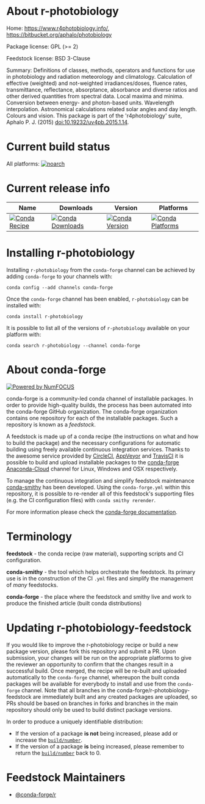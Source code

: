 <!--
# -*- mode: jinja -*-
-->

About r-photobiology
====================

Home: https://www.r4photobiology.info/, https://bitbucket.org/aphalo/photobiology

Package license: GPL (>= 2)

Feedstock license: BSD 3-Clause

Summary: Definitions of classes, methods, operators and functions for use in photobiology and radiation meteorology and climatology. Calculation of effective (weighted) and not-weighted irradiances/doses, fluence rates, transmittance, reflectance, absorptance, absorbance and diverse ratios and other derived quantities from spectral data. Local maxima and minima. Conversion between energy- and photon-based units. Wavelength interpolation. Astronomical calculations related solar angles and day length. Colours and vision. This package is part of the 'r4photobiology' suite, Aphalo P. J. (2015) <doi:10.19232/uv4pb.2015.1.14>.



Current build status
====================

All platforms:
[![noarch](https://img.shields.io/circleci/project/github/conda-forge/r-photobiology-feedstock/master.svg?label=noarch)](https://circleci.com/gh/conda-forge/r-photobiology-feedstock)

Current release info
====================

| Name | Downloads | Version | Platforms |
| --- | --- | --- | --- |
| [![Conda Recipe](https://img.shields.io/badge/recipe-r--photobiology-green.svg)](https://anaconda.org/conda-forge/r-photobiology) | [![Conda Downloads](https://img.shields.io/conda/dn/conda-forge/r-photobiology.svg)](https://anaconda.org/conda-forge/r-photobiology) | [![Conda Version](https://img.shields.io/conda/vn/conda-forge/r-photobiology.svg)](https://anaconda.org/conda-forge/r-photobiology) | [![Conda Platforms](https://img.shields.io/conda/pn/conda-forge/r-photobiology.svg)](https://anaconda.org/conda-forge/r-photobiology) |

Installing r-photobiology
=========================

Installing `r-photobiology` from the `conda-forge` channel can be achieved by adding `conda-forge` to your channels with:

```
conda config --add channels conda-forge
```

Once the `conda-forge` channel has been enabled, `r-photobiology` can be installed with:

```
conda install r-photobiology
```

It is possible to list all of the versions of `r-photobiology` available on your platform with:

```
conda search r-photobiology --channel conda-forge
```


About conda-forge
=================

[![Powered by NumFOCUS](https://img.shields.io/badge/powered%20by-NumFOCUS-orange.svg?style=flat&colorA=E1523D&colorB=007D8A)](http://numfocus.org)

conda-forge is a community-led conda channel of installable packages.
In order to provide high-quality builds, the process has been automated into the
conda-forge GitHub organization. The conda-forge organization contains one repository
for each of the installable packages. Such a repository is known as a *feedstock*.

A feedstock is made up of a conda recipe (the instructions on what and how to build
the package) and the necessary configurations for automatic building using freely
available continuous integration services. Thanks to the awesome service provided by
[CircleCI](https://circleci.com/), [AppVeyor](https://www.appveyor.com/)
and [TravisCI](https://travis-ci.org/) it is possible to build and upload installable
packages to the [conda-forge](https://anaconda.org/conda-forge)
[Anaconda-Cloud](https://anaconda.org/) channel for Linux, Windows and OSX respectively.

To manage the continuous integration and simplify feedstock maintenance
[conda-smithy](https://github.com/conda-forge/conda-smithy) has been developed.
Using the ``conda-forge.yml`` within this repository, it is possible to re-render all of
this feedstock's supporting files (e.g. the CI configuration files) with ``conda smithy rerender``.

For more information please check the [conda-forge documentation](https://conda-forge.org/docs/).

Terminology
===========

**feedstock** - the conda recipe (raw material), supporting scripts and CI configuration.

**conda-smithy** - the tool which helps orchestrate the feedstock.
                   Its primary use is in the construction of the CI ``.yml`` files
                   and simplify the management of *many* feedstocks.

**conda-forge** - the place where the feedstock and smithy live and work to
                  produce the finished article (built conda distributions)


Updating r-photobiology-feedstock
=================================

If you would like to improve the r-photobiology recipe or build a new
package version, please fork this repository and submit a PR. Upon submission,
your changes will be run on the appropriate platforms to give the reviewer an
opportunity to confirm that the changes result in a successful build. Once
merged, the recipe will be re-built and uploaded automatically to the
`conda-forge` channel, whereupon the built conda packages will be available for
everybody to install and use from the `conda-forge` channel.
Note that all branches in the conda-forge/r-photobiology-feedstock are
immediately built and any created packages are uploaded, so PRs should be based
on branches in forks and branches in the main repository should only be used to
build distinct package versions.

In order to produce a uniquely identifiable distribution:
 * If the version of a package **is not** being increased, please add or increase
   the [``build/number``](https://conda.io/docs/user-guide/tasks/build-packages/define-metadata.html#build-number-and-string).
 * If the version of a package **is** being increased, please remember to return
   the [``build/number``](https://conda.io/docs/user-guide/tasks/build-packages/define-metadata.html#build-number-and-string)
   back to 0.

Feedstock Maintainers
=====================

* [@conda-forge/r](https://github.com/conda-forge/r/)

